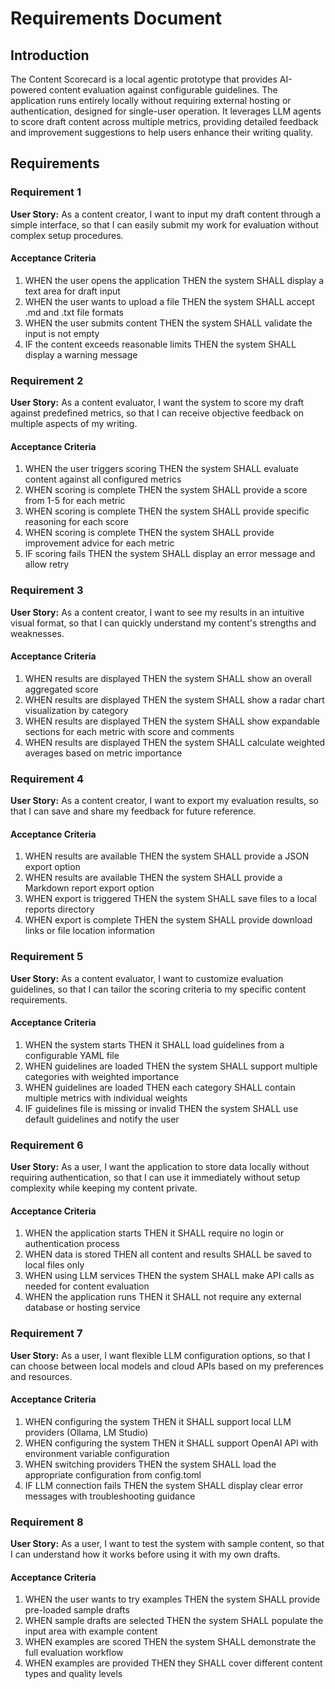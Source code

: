 # Requirements Document

## Introduction

The Content Scorecard is a local agentic prototype that provides AI-powered content evaluation against configurable guidelines. The application runs entirely locally without requiring external hosting or authentication, designed for single-user operation. It leverages LLM agents to score draft content across multiple metrics, providing detailed feedback and improvement suggestions to help users enhance their writing quality.

## Requirements

### Requirement 1

**User Story:** As a content creator, I want to input my draft content through a simple interface, so that I can easily submit my work for evaluation without complex setup procedures.

#### Acceptance Criteria

1. WHEN the user opens the application THEN the system SHALL display a text area for draft input
2. WHEN the user wants to upload a file THEN the system SHALL accept .md and .txt file formats
3. WHEN the user submits content THEN the system SHALL validate the input is not empty
4. IF the content exceeds reasonable limits THEN the system SHALL display a warning message

### Requirement 2

**User Story:** As a content evaluator, I want the system to score my draft against predefined metrics, so that I can receive objective feedback on multiple aspects of my writing.

#### Acceptance Criteria

1. WHEN the user triggers scoring THEN the system SHALL evaluate content against all configured metrics
2. WHEN scoring is complete THEN the system SHALL provide a score from 1-5 for each metric
3. WHEN scoring is complete THEN the system SHALL provide specific reasoning for each score
4. WHEN scoring is complete THEN the system SHALL provide improvement advice for each metric
5. IF scoring fails THEN the system SHALL display an error message and allow retry

### Requirement 3

**User Story:** As a content creator, I want to see my results in an intuitive visual format, so that I can quickly understand my content's strengths and weaknesses.

#### Acceptance Criteria

1. WHEN results are displayed THEN the system SHALL show an overall aggregated score
2. WHEN results are displayed THEN the system SHALL show a radar chart visualization by category
3. WHEN results are displayed THEN the system SHALL show expandable sections for each metric with score and comments
4. WHEN results are displayed THEN the system SHALL calculate weighted averages based on metric importance

### Requirement 4

**User Story:** As a content creator, I want to export my evaluation results, so that I can save and share my feedback for future reference.

#### Acceptance Criteria

1. WHEN results are available THEN the system SHALL provide a JSON export option
2. WHEN results are available THEN the system SHALL provide a Markdown report export option
3. WHEN export is triggered THEN the system SHALL save files to a local reports directory
4. WHEN export is complete THEN the system SHALL provide download links or file location information

### Requirement 5

**User Story:** As a content evaluator, I want to customize evaluation guidelines, so that I can tailor the scoring criteria to my specific content requirements.

#### Acceptance Criteria

1. WHEN the system starts THEN it SHALL load guidelines from a configurable YAML file
2. WHEN guidelines are loaded THEN the system SHALL support multiple categories with weighted importance
3. WHEN guidelines are loaded THEN each category SHALL contain multiple metrics with individual weights
4. IF guidelines file is missing or invalid THEN the system SHALL use default guidelines and notify the user

### Requirement 6

**User Story:** As a user, I want the application to store data locally without requiring authentication, so that I can use it immediately without setup complexity while keeping my content private.

#### Acceptance Criteria

1. WHEN the application starts THEN it SHALL require no login or authentication process
2. WHEN data is stored THEN all content and results SHALL be saved to local files only
3. WHEN using LLM services THEN the system SHALL make API calls as needed for content evaluation
4. WHEN the application runs THEN it SHALL not require any external database or hosting service

### Requirement 7

**User Story:** As a user, I want flexible LLM configuration options, so that I can choose between local models and cloud APIs based on my preferences and resources.

#### Acceptance Criteria

1. WHEN configuring the system THEN it SHALL support local LLM providers (Ollama, LM Studio)
2. WHEN configuring the system THEN it SHALL support OpenAI API with environment variable configuration
3. WHEN switching providers THEN the system SHALL load the appropriate configuration from config.toml
4. IF LLM connection fails THEN the system SHALL display clear error messages with troubleshooting guidance

### Requirement 8

**User Story:** As a user, I want to test the system with sample content, so that I can understand how it works before using it with my own drafts.

#### Acceptance Criteria

1. WHEN the user wants to try examples THEN the system SHALL provide pre-loaded sample drafts
2. WHEN sample drafts are selected THEN the system SHALL populate the input area with example content
3. WHEN examples are scored THEN the system SHALL demonstrate the full evaluation workflow
4. WHEN examples are provided THEN they SHALL cover different content types and quality levels